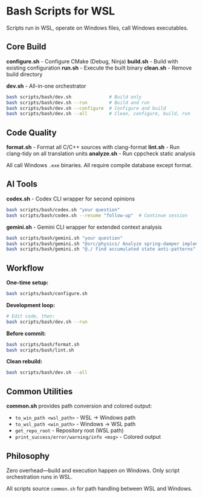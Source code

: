 # Bash Scripts for WSL

Scripts run in WSL, operate on Windows files, call Windows executables.

## Core Build

**configure.sh** - Configure CMake (Debug, Ninja)
**build.sh** - Build with existing configuration
**run.sh** - Execute the built binary
**clean.sh** - Remove build directory

**dev.sh** - All-in-one orchestrator
```bash
bash scripts/bash/dev.sh              # Build only
bash scripts/bash/dev.sh --run        # Build and run
bash scripts/bash/dev.sh --configure  # Configure and build
bash scripts/bash/dev.sh --all        # Clean, configure, build, run
```

## Code Quality

**format.sh** - Format all C/C++ sources with clang-format
**lint.sh** - Run clang-tidy on all translation units
**analyze.sh** - Run cppcheck static analysis

All call Windows `.exe` binaries. All require compile database except format.

## AI Tools

**codex.sh** - Codex CLI wrapper for second opinions
```bash
bash scripts/bash/codex.sh "your question"
bash scripts/bash/codex.sh --resume "follow-up"  # Continue session
```

**gemini.sh** - Gemini CLI wrapper for extended context analysis
```bash
bash scripts/bash/gemini.sh "your question"
bash scripts/bash/gemini.sh "@src/physics/ Analyze spring-damper implementation"
bash scripts/bash/gemini.sh "@./ Find accumulated state anti-patterns"
```

## Workflow

**One-time setup:**
```bash
bash scripts/bash/configure.sh
```

**Development loop:**
```bash
# Edit code, then:
bash scripts/bash/dev.sh --run
```

**Before commit:**
```bash
bash scripts/bash/format.sh
bash scripts/bash/lint.sh
```

**Clean rebuild:**
```bash
bash scripts/bash/dev.sh --all
```

## Common Utilities

**common.sh** provides path conversion and colored output:
- `to_win_path <wsl_path>` - WSL → Windows path
- `to_wsl_path <win_path>` - Windows → WSL path
- `get_repo_root` - Repository root (WSL path)
- `print_success/error/warning/info <msg>` - Colored output

## Philosophy

Zero overhead—build and execution happen on Windows. Only script orchestration runs in WSL.

All scripts source `common.sh` for path handling between WSL and Windows.
